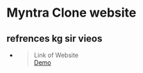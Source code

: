 <h1>Myntra Clone website</h1>
 
## refrences kg sir vieos
- > Link of Website<br><a href = "https://hardpatel2005.github.io/Myntra-clone-website.github.io/">Demo</a>
